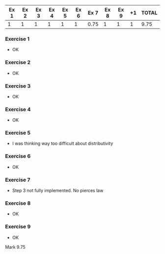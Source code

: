 | Ex 1 | Ex 2 | Ex 3 | Ex 4 | Ex 5 | Ex 6 | Ex 7 | Ex 8 | Ex 9 | +1 | TOTAL |
|------|------|------|------|------|------|------|------|------|----|-------|
| 1    | 1    | 1    | 1    | 1    | 1    | 0.75 | 1    | 1    | 1  | 9.75  |


### Exercise 1                   
* OK

### Exercise 2                         
* OK

### Exercise 3                       
* OK

### Exercise 4                    
* OK

### Exercise 5                   
* I was thinking way too difficult about distributivity

### Exercise 6
* OK

### Exercise 7
* Step 3 not fully implemented. No pierces law

### Exercise 8
* OK

### Exercise 9
* OK


Mark                          9.75
